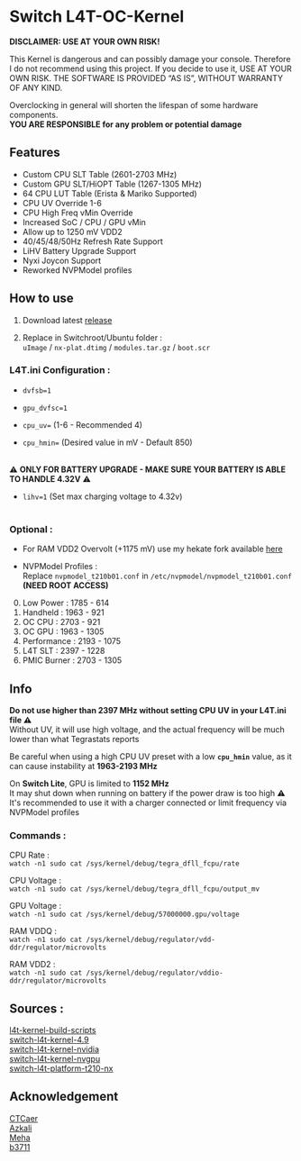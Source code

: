 # Switch L4T-OC-Kernel 
**DISCLAIMER: USE AT YOUR OWN RISK!**

This Kernel is dangerous and can possibly damage your console. Therefore I do not recommend using this project. If you decide to use it, USE AT YOUR OWN RISK. THE SOFTWARE IS PROVIDED “AS IS”, WITHOUT WARRANTY OF ANY KIND.

Overclocking in general will shorten the lifespan of some hardware components.<br>
**YOU ARE RESPONSIBLE for any problem or potential damage**


## Features
- Custom CPU SLT Table (2601-2703 MHz)
- Custom GPU SLT/HiOPT Table (1267-1305 MHz)
- 64 CPU LUT Table (Erista & Mariko Supported)
- CPU UV Override 1-6 
- CPU High Freq vMin Override
- Increased SoC / CPU / GPU vMin
- Allow up to 1250 mV VDD2 
- 40/45/48/50Hz Refresh Rate Support
- LiHV Battery Upgrade Support 
- Nyxi Joycon Support
- Reworked NVPModel profiles


## How to use 
1. Download latest [release](https://github.com/NaGaa95/L4T-OC-Kernel/releases)
 
2. Replace in Switchroot/Ubuntu folder :<br>
`uImage` / `nx-plat.dtimg` / `modules.tar.gz` / `boot.scr`

### **L4T.ini Configuration :**

 - `dvfsb=1`

 - `gpu_dvfsc=1`

 - `cpu_uv=` (1-6 - Recommended 4)

 - `cpu_hmin=` (Desired value in mV - Default 850)
<br><br>

⚠️ **ONLY FOR BATTERY UPGRADE - MAKE SURE YOUR BATTERY IS ABLE TO HANDLE 4.32V** ⚠️ <br>
- `lihv=1` (Set max charging voltage to 4.32v)
<br><br>
### **Optional :** <br>
- For RAM VDD2 Overvolt (+1175 mV) use my hekate fork available [here](https://github.com/NaGaa95/hekate/releases)
  
- NVPModel Profiles :<br>
Replace `nvpmodel_t210b01.conf` in `/etc/nvpmodel/nvpmodel_t210b01.conf` **(NEED ROOT ACCESS)**
0. Low Power   : 1785 - 614
1. Handheld    : 1963 - 921
2. OC CPU      : 2703 - 921
3. OC GPU      : 1963 - 1305
4. Performance : 2193 - 1075
5. L4T SLT     : 2397 - 1228
6. PMIC Burner : 2703 - 1305

## Info

**Do not use higher than 2397 MHz without setting CPU UV in your L4T.ini file ⚠️** <br>
Without UV, it will use high voltage, and the actual frequency will be much lower than what Tegrastats reports

Be careful when using a high CPU UV preset with a low **`cpu_hmin`** value, as it can cause instability at **1963-2193 MHz**

On **Switch Lite**, GPU is limited to **1152 MHz**<br>
It may shut down when running on battery if the power draw is too high ⚠️ <br>
It's recommended to use it with a charger connected or limit frequency via NVPModel profiles

### **Commands :** <br>
CPU Rate :<br>
`watch -n1 sudo cat /sys/kernel/debug/tegra_dfll_fcpu/rate`

CPU Voltage :<br>
`watch -n1 sudo cat /sys/kernel/debug/tegra_dfll_fcpu/output_mv`

GPU Voltage :<br>
`watch -n1 sudo cat /sys/kernel/debug/57000000.gpu/voltage`

RAM VDDQ :<br>
`watch -n1 sudo cat /sys/kernel/debug/regulator/vdd-ddr/regulator/microvolts`

RAM VDD2 :<br>
`watch -n1 sudo cat /sys/kernel/debug/regulator/vddio-ddr/regulator/microvolts`

## Sources : 
[l4t-kernel-build-scripts](https://github.com/NaGaa95/l4t-kernel-build-scripts)<br>
[switch-l4t-kernel-4.9](https://github.com/NaGaa95/switch-l4t-kernel-4.9)<br>
[switch-l4t-kernel-nvidia](https://github.com/NaGaa95/switch-l4t-kernel-nvidia)<br>
[switch-l4t-kernel-nvgpu](https://github.com/NaGaa95/switch-l4t-kernel-nvgpu)<br>
[switch-l4t-platform-t210-nx](https://github.com/NaGaa95/switch-l4t-platform-t210-nx)

## Acknowledgement
[CTCaer](https://github.com/CTCaer/) <br>
[Azkali](https://github.com/Azkali) <br>
[Meha](https://github.com/hanai3Bi) <br>
[b3711](https://github.com/halop/)
